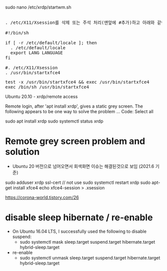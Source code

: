 sudo nano /etc/xrdp/startwm.sh

<pre>

. /etc/X11/Xsession를 삭제 또는 주석 처리(맨앞에 #추가)하고 아래와 같이 수정한다.

#!/bin/sh

if [ -r /etc/default/locale ]; then
  . /etc/default/locale
  export LANG LANGUAGE
fi

#. /etc/X11/Xsession
. /usr/bin/startxfce4
</pre>

<pre>
test -x /usr/bin/startxfce4 && exec /usr/bin/startxfce4
exec /bin/sh /usr/bin/startxfce4
</pre>





Ubuntu 20.10 - xrdp/remote access

Remote login, after 'apt install xrdp', gives a static grey screen. The following appears to be one way to solve the problem ...
Code: Select all

sudo apt install xrdp
sudo systemctl status xrdp
# Remote grey screen problem and solution 

- Ubuntu 20 버전으로 넘어오면서 회색화면 이슈는 해결된것으로 보임 (2021.6 기준)

sudo adduser xrdp ssl-cert // not use
sudo systemctl restart xrdp
sudo apt-get install xfce4
echo xfce4-session > .xsession

</pre>

https://corona-world.tistory.com/26



# disable sleep hibernate / re-enable
- On Ubuntu 16.04 LTS, I successfully used the following to disable suspend:
  - sudo systemctl mask sleep.target suspend.target hibernate.target hybrid-sleep.target
- re-enable  
  - sudo systemctl unmask sleep.target suspend.target hibernate.target hybrid-sleep.target

